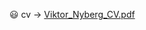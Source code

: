 
  😃   cv -> [Viktor_Nyberg_CV.pdf](https://github.com/user-attachments/files/20047760/Viktor_Nyberg_CV.pdf)

